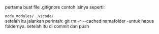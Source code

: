 pertama buat file .gitignore contoh isinya seperti:<br>
<code>
node_modules/
.vscode/
</code>
<br>
setelah itu jalankan perintah:
git rm -r --cached namafolder
-untuk hapus foldernya.
setelah itu di commit dan push
